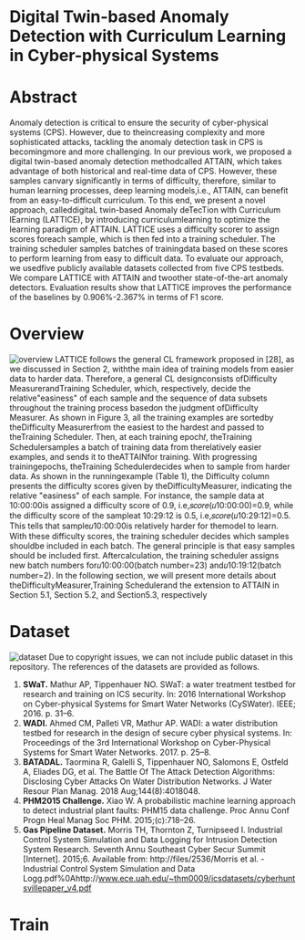 
# Digital Twin-based Anomaly Detection with Curriculum Learning in Cyber-physical Systems

# Abstract
Anomaly detection is critical to ensure the security of cyber-physical systems (CPS). However, due to theincreasing complexity and more sophisticated attacks, tackling the anomaly detection task in CPS is becomingmore and more challenging. In our previous work, we proposed a digital twin-based anomaly detection methodcalled ATTAIN, which takes advantage of both historical and real-time data of CPS. However, these samples canvary significantly in terms of difficulty, therefore, similar to human learning processes, deep learning models,i.e., ATTAIN, can benefit from an easy-to-difficult curriculum. To this end, we present a novel approach, calleddigitaL twin-based Anomaly deTecTion wIth Curriculum lEarning (LATTICE), by introducing curriculumlearning to optimize the learning paradigm of ATTAIN. LATTICE uses a difficulty scorer to assign scores foreach sample, which is then fed into a training scheduler. The training scheduler samples batches of trainingdata based on these scores to perform learning from easy to difficult data. To evaluate our approach, we usedfive publicly available datasets collected from five CPS testbeds. We compare LATTICE with ATTAIN and twoother state-of-the-art anomaly detectors. Evaluation results show that LATTICE improves the performance of the baselines by 0.906%-2.367% in terms of F1 score.
# Overview
![overview](https://user-images.githubusercontent.com/62027704/141008868-0220f42b-1dcb-4791-9f0a-57fa7b641118.png)
LATTICE follows the general CL framework proposed in [28], as we discussed in Section 2, withthe main idea of training models from easier data to harder data. Therefore, a general CL designconsists ofDifficulty MeasurerandTraining Scheduler, which, respectively, decide the relative"easiness" of each sample and the sequence of data subsets throughout the training process basedon the judgment ofDifficulty Measurer. As shown in Figure 3, all the training examples are sortedby theDifficulty Measurerfrom the easiest to the hardest and passed to theTraining Scheduler. Then, at each training epoch𝑡, theTraining Schedulersamples a batch of training data from therelatively easier examples, and sends it to theATTAINfor training. With progressing trainingepochs, theTraining Schedulerdecides when to sample from harder data. As shown in the runningexample (Table 1), the Difficulty column presents the difficulty scores given by theDifficultyMeasurer, indicating the relative "easiness" of each sample. For instance, the sample data at 10:00:00is assigned a difficulty score of 0.9, i.e,𝑠𝑐𝑜𝑟𝑒(𝑢10:00:00)=0.9, while the difficulty score of the sampleat 10:29:12 is 0.5, i.e,𝑠𝑐𝑜𝑟𝑒(𝑢10:29:12)=0.5. This tells that sample𝑢10:00:00is relatively harder for themodel to learn. With these difficulty scores, the training scheduler decides which samples shouldbe included in each batch. The general principle is that easy samples should be included first. Aftercalculation, the training scheduler assigns new batch numbers for𝑢10:00:00(batch number=23) and𝑢10:19:12(batch number=2). In the following section, we will present more details about theDifficultyMeasurer,Training Schedulerand the extension to ATTAIN in Section 5.1, Section 5.2, and Section5.3, respectively
# Dataset
![dataset](https://user-images.githubusercontent.com/62027704/141009105-e7cbee65-c6f6-48e6-9ea6-6ff6c2596132.png)
Due to copyright issues, we can not include public dataset in this repository. The references of the datasets are provided as follows.
1. **SWaT.** Mathur AP, Tippenhauer NO. SWaT: a water treatment testbed for research and training on ICS security. In: 2016 International Workshop on Cyber-physical Systems for Smart Water Networks (CySWater). IEEE; 2016. p. 31–6. 
2. **WADI.** Ahmed CM, Palleti VR, Mathur AP. WADI: a water distribution testbed for research in the design of secure cyber physical systems. In: Proceedings of the 3rd International Workshop on Cyber-Physical Systems for Smart Water Networks. 2017. p. 25–8. 
3. **BATADAL.** Taormina R, Galelli S, Tippenhauer NO, Salomons E, Ostfeld A, Eliades DG, et al. The Battle Of The Attack Detection Algorithms: Disclosing Cyber Attacks On Water Distribution Networks. J Water Resour Plan Manag. 2018 Aug;144(8):4018048. 
4. **PHM2015 Challenge.** Xiao W. A probabilistic machine learning approach to detect industrial plant faults: PHM15 data challenge. Proc Annu Conf Progn Heal Manag Soc PHM. 2015;(c):718–26. 
5. **Gas Pipeline Dataset.** Morris TH, Thornton Z, Turnipseed I. Industrial Control System Simulation and Data Logging for Intrusion Detection System Research. Seventh Annu Southeast Cyber Secur Summit [Internet]. 2015;6. Available from: http://files/2536/Morris et al. - Industrial Control System Simulation and Data Logg.pdf%0Ahttp://www.ece.uah.edu/~thm0009/icsdatasets/cyberhuntsvillepaper_v4.pdf
# Train
